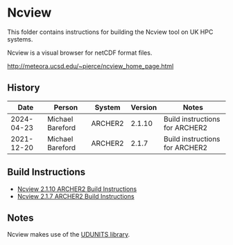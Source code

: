 Ncview
======

This folder contains instructions for building the Ncview tool on UK HPC systems.

Ncview is a visual browser for netCDF format files.

http://meteora.ucsd.edu/~pierce/ncview_home_page.html

History
-------

 Date | Person | System | Version | Notes
 ---- | ------ | ------ | ------- | -----
 2024-04-23 | Michael Bareford | ARCHER2 | 2.1.10 | Build instructions for ARCHER2 
 2021-12-20 | Michael Bareford | ARCHER2 | 2.1.7 | Build instructions for ARCHER2

Build Instructions
------------------

* [Ncview 2.1.10 ARCHER2 Build Instructions](build_ncview_2.1.10_archer2.md)
* [Ncview 2.1.7 ARCHER2 Build Instructions](build_ncview_2.1.7_archer2.md)

Notes
-----

Ncview makes use of the [UDUNITS library](../../libs/udunits/README.md).
